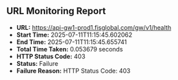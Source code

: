 ## URL Monitoring Report

- **URL:** https://api-gw1-prod1.fisglobal.com/gw/v1/health
- **Start Time:** 2025-07-11T11:15:45.602062
- **End Time:** 2025-07-11T11:15:45.655741
- **Total Time Taken:** 0.053679 seconds
- **HTTP Status Code:** 403
- **Status:** Failure
- **Failure Reason:** HTTP Status Code: 403
